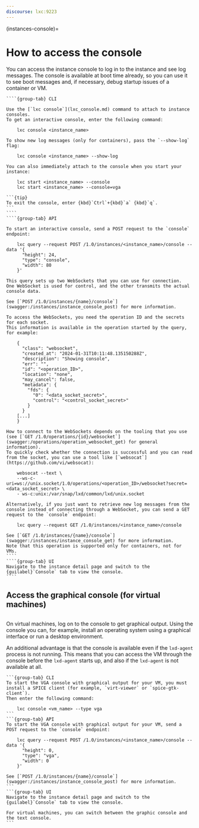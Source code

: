 ```yaml
---
discourse: lxc:9223
---
```


(instances-console)=
# How to access the console

You can access the instance console to log in to the instance and see log messages.
The console is available at boot time already, so you can use it to see boot messages and, if necessary, debug startup issues of a container or VM.

`````{tabs}
````{group-tab} CLI

Use the [`lxc console`](lxc_console.md) command to attach to instance consoles.
To get an interactive console, enter the following command:

    lxc console <instance_name>

To show new log messages (only for containers), pass the `--show-log` flag:

    lxc console <instance_name> --show-log

You can also immediately attach to the console when you start your instance:

    lxc start <instance_name> --console
    lxc start <instance_name> --console=vga

```{tip}
To exit the console, enter {kbd}`Ctrl`+{kbd}`a` {kbd}`q`.
```
````
````{group-tab} API

To start an interactive console, send a POST request to the `console` endpoint:

    lxc query --request POST /1.0/instances/<instance_name>/console --data '{
      "height": 24,
      "type": "console",
      "width": 80
    }'

This query sets up two WebSockets that you can use for connection.
One WebSocket is used for control, and the other transmits the actual console data.

See [`POST /1.0/instances/{name}/console`](swagger:/instances/instance_console_post) for more information.

To access the WebSockets, you need the operation ID and the secrets for each socket.
This information is available in the operation started by the query, for example:

    {
      "class": "websocket",
      "created_at": "2024-01-31T10:11:48.135150288Z",
      "description": "Showing console",
      "err": "",
      "id": "<operation_ID>",
      "location": "none",
      "may_cancel": false,
      "metadata": {
        "fds": {
          "0": "<data_socket_secret>",
          "control": "<control_socket_secret>"
        }
      }
    [...]
    }

How to connect to the WebSockets depends on the tooling that you use (see [`GET /1.0/operations/{id}/websocket`](swagger:/operations/operation_websocket_get) for general information).
To quickly check whether the connection is successful and you can read from the socket, you can use a tool like [`websocat`](https://github.com/vi/websocat):

    websocat --text \
    --ws-c-uri=ws://unix.socket/1.0/operations/<operation_ID>/websocket?secret=<data_socket_secret> \
    - ws-c:unix:/var/snap/lxd/common/lxd/unix.socket

Alternatively, if you just want to retrieve new log messages from the console instead of connecting through a WebSocket, you can send a GET request to the `console` endpoint:

    lxc query --request GET /1.0/instances/<instance_name>/console

See [`GET /1.0/instances/{name}/console`](swagger:/instances/instance_console_get) for more information.
Note that this operation is supported only for containers, not for VMs.
````
````{group-tab} UI
Navigate to the instance detail page and switch to the {guilabel}`Console` tab to view the console.
````
`````

## Access the graphical console (for virtual machines)

```{youtube} https://www.youtube.com/watch?v=pEUsTMiq4B4
```

On virtual machines, log on to the console to get graphical output.
Using the console you can, for example, install an operating system using a graphical interface or run a desktop environment.

An additional advantage is that the console is available even if the `lxd-agent` process is not running.
This means that you can access the VM through the console before the `lxd-agent` starts up, and also if the `lxd-agent` is not available at all.

````{tabs}
```{group-tab} CLI
To start the VGA console with graphical output for your VM, you must install a SPICE client (for example, `virt-viewer` or `spice-gtk-client`).
Then enter the following command:

    lxc console <vm_name> --type vga
```
```{group-tab} API
To start the VGA console with graphical output for your VM, send a POST request to the `console` endpoint:

    lxc query --request POST /1.0/instances/<instance_name>/console --data '{
      "height": 0,
      "type": "vga",
      "width": 0
    }'

See [`POST /1.0/instances/{name}/console`](swagger:/instances/instance_console_post) for more information.
```
```{group-tab} UI
Navigate to the instance detail page and switch to the {guilabel}`Console` tab to view the console.

For virtual machines, you can switch between the graphic console and the text console.
```
````
